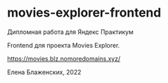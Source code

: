 # movies-explorer-frontend

Дипломная работа для Яндекс Практикум

Frontend для проекта Movies Explorer.

https://movies.blz.nomoredomains.xyz/

Елена Блаженских, 2022
